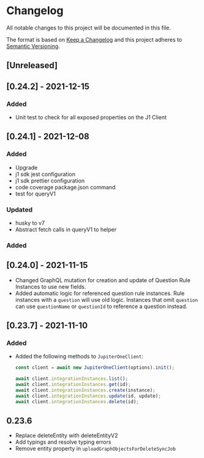 # Changelog

All notable changes to this project will be documented in this file.

The format is based on [Keep a Changelog](http://keepachangelog.com/en/1.0.0/)
and this project adheres to
[Semantic Versioning](http://semver.org/spec/v2.0.0.html).

## [Unreleased]

## [0.24.2] - 2021-12-15

### Added

- Unit test to check for all exposed properties on the J1 Client

## [0.24.1] - 2021-12-08

### Added

- Upgrade
- j1 sdk jest configuration
- j1 sdk prettier configuration
- code coverage package.json command
- test for queryV1

### Updated

- husky to v7
- Abstract fetch calls in queryV1 to helper

### Added

## [0.24.0] - 2021-11-15

- Changed GraphQL mutation for creation and update of Question Rule Instances to
  use new fields.
- Added automatic logic for referenced question rule instances. Rule instances
  with a `question` will use old logic. Instances that omit `question` can use
  `questionName` or `questionId` to reference a question instead.

## [0.23.7] - 2021-11-10

### Added

- Added the following methods to `JupiterOneClient`:

  ```ts
  const client = await new JupiterOneClient(options).init();

  await client.integrationInstances.list();
  await client.integrationInstances.get(id);
  await client.integrationInstances.create(instance);
  await client.integrationInstances.update(id, update);
  await client.integrationInstances.delete(id);
  ```

## 0.23.6

- Replace deleteEntity with deleteEntityV2
- Add typings and resolve typing errors
- Remove entity property in `uploadGraphObjectsForDeleteSyncJob`

